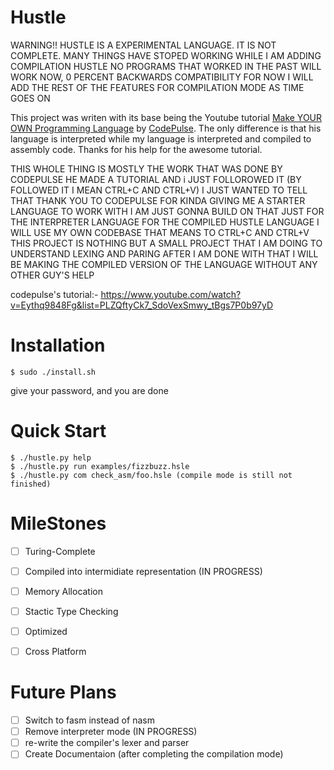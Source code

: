 # Hustle

WARNING!! HUSTLE IS A EXPERIMENTAL LANGUAGE. IT IS NOT COMPLETE.
MANY THINGS HAVE STOPED WORKING WHILE I AM ADDING COMPILATION HUSTLE
NO PROGRAMS THAT WORKED IN THE PAST WILL WORK NOW, 0 PERCENT BACKWARDS COMPATIBILITY FOR NOW
I WILL ADD THE REST OF THE FEATURES FOR COMPILATION MODE AS TIME GOES ON 

This project was writen with its base being the Youtube tutorial [Make YOUR OWN Programming Language](https://www.youtube.com/playlist?list=PLZQftyCk7_SdoVexSmwy_tBgs7P0b97yD) by [CodePulse](https://www.youtube.com/channel/UCUVahoidFA7F3Asfvamrm7w). The only difference is that his language is interpreted while my language is interpreted and compiled to assembly code.
Thanks for his help for the awesome tutorial.

THIS WHOLE THING IS MOSTLY THE WORK THAT WAS DONE BY CODEPULSE 
HE MADE A TUTORIAL AND i JUST FOLLOROWED IT (BY FOLLOWED IT I MEAN CTRL+C AND CTRL+V)
I JUST WANTED TO TELL THAT THANK YOU TO CODEPULSE FOR KINDA GIVING ME A STARTER LANGUAGE TO WORK WITH
I AM JUST GONNA BUILD ON THAT JUST FOR THE INTERPRETER LANGUAGE
FOR THE COMPILED HUSTLE LANGUAGE I WILL USE MY OWN CODEBASE THAT MEANS TO CTRL+C AND CTRL+V
THIS PROJECT IS NOTHING BUT A SMALL PROJECT THAT I AM DOING TO UNDERSTAND LEXING AND PARING
AFTER I AM DONE WITH THAT I WILL BE MAKING THE COMPILED VERSION OF THE LANGUAGE WITHOUT ANY OTHER GUY'S HELP

codepulse's tutorial:- https://www.youtube.com/watch?v=Eythq9848Fg&list=PLZQftyCk7_SdoVexSmwy_tBgs7P0b97yD

# Installation
```console
$ sudo ./install.sh 
```
give your password, and you are done

# Quick Start

```console
$ ./hustle.py help
$ ./hustle.py run examples/fizzbuzz.hsle
$ ./hustle.py com check_asm/foo.hsle (compile mode is still not finished)
```

# MileStones
- [ ] Turing-Complete
- [ ] Compiled into intermidiate representation (IN PROGRESS)
- [ ] Memory Allocation
- [ ] Stactic Type Checking
- [ ] Optimized 
- [ ] Cross Platform


# Future Plans
- [ ] Switch to fasm instead of nasm
- [ ] Remove interpreter mode (IN PROGRESS)
- [ ] re-write the compiler's lexer and parser
- [ ] Create Documentaion (after completing the compilation mode) 